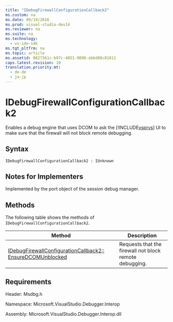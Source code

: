 ```yaml
---
title: "IDebugFirewallConfigurationCallback2"
ms.custom: na
ms.date: 09/19/2016
ms.prod: visual-studio-dev14
ms.reviewer: na
ms.suite: na
ms.technology: 
  - vs-ide-sdk
ms.tgt_pltfrm: na
ms.topic: article
ms.assetid: 0827361c-b97c-4851-9898-ab6d88c81811
caps.latest.revision: 10
translation.priority.mt: 
  - de-de
  - ja-jp
---
```

# IDebugFirewallConfigurationCallback2
Enables a debug engine that uses DCOM to ask the [!INCLUDE[vsprvs](../vs140/includes/vsprvs_md.md)] UI to make sure that the firewall will not block remote debugging.  
  
## Syntax  
  
```  
IDebugFirewallConfigurationCallback2 : IUnknown  
```  
  
## Notes for Implementers  
 Implemented by the port object of the session debug manager.  
  
## Methods  
 The following table shows the methods of `IDebugFirewallConfigurationCallback2`.  
  
|Method|Description|  
|------------|-----------------|  
|[IDebugFirewallConfigurationCallback2:: EnsureDCOMUnblocked](../vs140/IDebugFirewallConfigurationCallback2--EnsureDCOMUnblocked.md)|Requests that the firewall not block remote debugging.|  
  
## Requirements  
 Header: Msdbg.h  
  
 Namespace: Microsoft.VisualStudio.Debugger.Interop  
  
 Assembly: Microsoft.VisualStudio.Debugger.Interop.dll